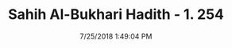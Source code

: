 ---
title        : "Sahih Al-Bukhari Hadith - 1. 254"
date         : 7/25/2018 1:49:04 PM
draft        : false
type         : "hadith"
layout       : "hadith"
BookCode     : "SHB"
VolumeNumber : "1"
HadithNumber : "254"
categories  :  ["Ghusl-Pouring water thrice on the head"]
tags  :  ["Jubair bin Mutim"]
---
